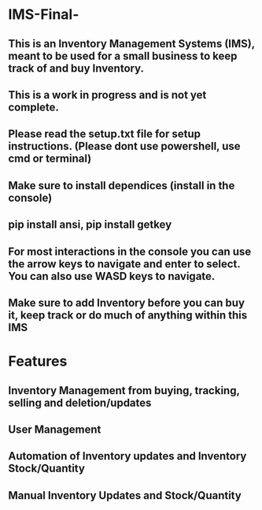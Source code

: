# IMS-Final-
## This is an Inventory Management Systems (IMS), meant to be used for a small business to keep track of and buy Inventory.
## This is a work in progress and is not yet complete. 
## Please read the setup.txt file for setup instructions. (Please dont use powershell, use cmd or terminal)
## Make sure to install dependices (install in the console)
## pip install ansi, pip install getkey
## For most interactions in the console you can use the arrow keys to navigate and enter to select. You can also use WASD keys to navigate.
## Make sure to add Inventory before you can buy it, keep track or do much of anything within this IMS
# Features
## Inventory Management from buying, tracking, selling and deletion/updates
## User Management
## Automation of Inventory updates and Inventory Stock/Quantity
## Manual Inventory Updates and Stock/Quantity
